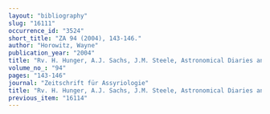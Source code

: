 ```yaml
---
layout: "bibliography"
slug: "16111"
occurrence_id: "3524"
short_title: "ZA 94 (2004), 143-146."
author: "Horowitz, Wayne"
publication_year: "2004"
title: "Rv. H. Hunger, A.J. Sachs, J.M. Steele, Astronomical Diaries and Related Texts from Babylonia, Vol. V: Lunar and Planetary Texts. Wien. 2001."
volume_no_: "94"
pages: "143-146"
journal: "Zeitschrift für Assyriologie"
title: "Rv. H. Hunger, A.J. Sachs, J.M. Steele, Astronomical Diaries and Related Texts from Babylonia, Vol. V: Lunar and Planetary Texts. Wien. 2001."
previous_item: "16114"
---
```

